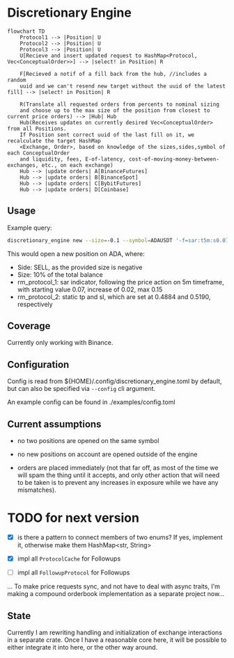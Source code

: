 # Discretionary Engine
```mermaid
flowchart TD
    Protocol1 --> |Position| U
    Protocol2 --> |Position| U
    Protocol3 --> |Position| U
    U[Recieve and insert updated request to HashMap<Protocol, Vec<ConceptualOrder>>] --> |select! in Position| R
    
    F[Recieved a notif of a fill back from the hub, //includes a random 
    uuid and we can't resend new target without the uuid of the latest fill] --> |select! in Position| R

    R(Translate all requested orders from percents to nominal sizing
    and choose up to the max size of the position from closest to current price orders) --> |Hub| Hub
    Hub(Receives updates on currently desired Vec<ConceptualOrder> from all Positions.
    If Position sent correct uuid of the last fill on it, we recalculate the target HashMap
    <Exchange, Order>, based on knowledge of the sizes,sides,symbol of each ConceptualOrder 
    and liquidity, fees, E-of-latency, cost-of-moving-money-between-exchanges, etc., on each exchange)
    Hub --> |update orders| A[BinanceFutures]
    Hub --> |update orders| B[BinanceSpot]
    Hub --> |update orders| C[BybitFutures]
    Hub --> |update orders| D[Coinbase]
```

## Usage
Example query:
```sh
discretionary_engine new --size=-0.1 --symbol=ADAUSDT '-f=sar:t5m:s0.07:i0.02:m0.15' '-f=tpsl:t0.4884:s0.5190'
```
This would open a new position on ADA, where:
- Side: SELL, as the provided size is negative
- Size: 10% of the total balance
- rm_protocol_1: sar indicator, following the price action on 5m timeframe, with starting value 0.07, increase of 0.02, max 0.15
- rm_protocol_2: static tp and sl, which are set at 0.4884 and 0.5190, respectively

## Coverage
Currently only working with Binance.

## Configuration
Config is read from ${HOME}/.config/discretionary_engine.toml by default, but can also be specified via `--config` cli argument.

An example config can be found in ./examples/config.toml

## Current assumptions
- no two positions are opened on the same symbol

- no new positions on account are opened outside of the engine

- orders are placed immediately (not that far off, as most of the time we will spam the thing until it accepts, and only other action that will need to be taken is to prevent any increases in exposure while we have any mismatches).

# TODO for next version

- [x] is there a pattern to connect members of two enums?
    If yes, implement it, otherwise make them HashMap<str, String>

- [x] impl all `ProtocolCache` for Followups

- [ ] impl all `FollowupProtocol` for Followups

... To make price requests sync, and not have to deal with async traits, I'm making a compound orderbook implementation as a separate project now...


## State
Currently I am rewriting handling and initialization of exchange interactions in a separate crate.
Once I have a reasonable core here, it will be possible to either integrate it into here, or the other way around.
